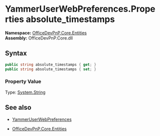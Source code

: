 # YammerUserWebPreferences.Properties absolute_timestamps
**Namespace:** [OfficeDevPnP.Core.Entities](OfficeDevPnP.Core.Entities.md)  
**Assembly:** OfficeDevPnP.Core.dll  
## Syntax
```C#
public string absolute_timestamps { get; }
public string absolute_timestamps { set; }
```

### Property Value
Type: [System.String](System.String.md) 

## See also
- [YammerUserWebPreferences](YammerUserWebPreferences.md) 

- [OfficeDevPnP.Core.Entities](OfficeDevPnP.Core.Entities.md)
